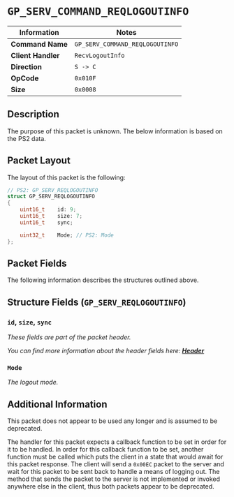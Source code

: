 # `GP_SERV_COMMAND_REQLOGOUTINFO`

| Information               | Notes |
|---                        |---    |
| **Command Name**          | `GP_SERV_COMMAND_REQLOGOUTINFO` |
| **Client Handler**        | `RecvLogoutInfo` |
| **Direction**             | `S -> C` |
| **OpCode**                | `0x010F` |
| **Size**                  | `0x0008` |

## Description

The purpose of this packet is unknown. The below information is based on the PS2 data.

## Packet Layout

The layout of this packet is the following:

```cpp
// PS2: GP_SERV_REQLOGOUTINFO
struct GP_SERV_REQLOGOUTINFO
{
    uint16_t    id: 9;
    uint16_t    size: 7;
    uint16_t    sync;

    uint32_t    Mode; // PS2: Mode
};
```

## Packet Fields

The following information describes the structures outlined above.

## Structure Fields (`GP_SERV_REQLOGOUTINFO`)

### `id`, `size`, `sync`

_These fields are part of the packet header._

_You can find more information about the header fields here: [**Header**](/world/HEADER.md)_

### `Mode`

_The logout mode._

## Additional Information

This packet does not appear to be used any longer and is assumed to be deprecated.

The handler for this packet expects a callback function to be set in order for it to be handled. In order for this callback function to be set, another function must be called which puts the client in a state that would await for this packet response. The client will send a `0x00EC` packet to the server and wait for this packet to be sent back to handle a means of logging out. The method that sends the packet to the server is not implemented or invoked anywhere else in the client, thus both packets appear to be deprecated.

